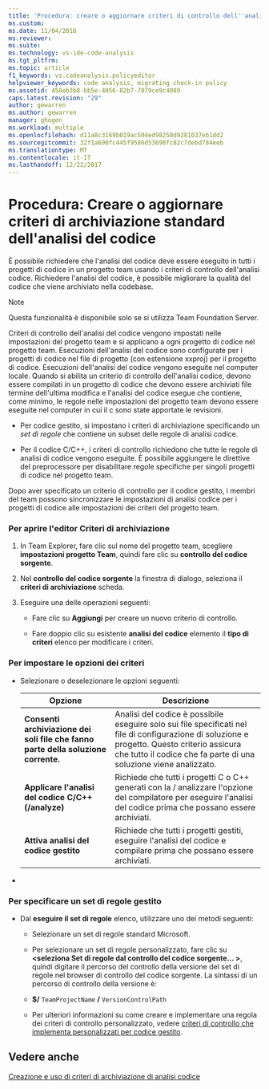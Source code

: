 ```yaml
---
title: 'Procedura: creare o aggiornare criteri di controllo dell''analisi del codice Standard | Documenti Microsoft'
ms.custom: 
ms.date: 11/04/2016
ms.reviewer: 
ms.suite: 
ms.technology: vs-ide-code-analysis
ms.tgt_pltfrm: 
ms.topic: article
f1_keywords: vs.codeanalysis.policyeditor
helpviewer_keywords: code analysis, migrating check-in policy
ms.assetid: 458eb3b8-bb5e-4056-82b7-7079ce9c4089
caps.latest.revision: "29"
author: gewarren
ms.author: gewarren
manager: ghogen
ms.workload: multiple
ms.openlocfilehash: d11a8c3169b019ac504ed98258d9281037eb1dd2
ms.sourcegitcommit: 32f1a690fc445f9586d53698fc82c7debd784eeb
ms.translationtype: MT
ms.contentlocale: it-IT
ms.lasthandoff: 12/22/2017
---
```

# <a name="how-to-create-or-update-standard-code-analysis-check-in-policies"></a>Procedura: Creare o aggiornare criteri di archiviazione standard dell'analisi del codice
È possibile richiedere che l'analisi del codice deve essere eseguito in tutti i progetti di codice in un progetto team usando i criteri di controllo dell'analisi codice. Richiedere l'analisi del codice, è possibile migliorare la qualità del codice che viene archiviato nella codebase.  
  
> [!NOTE]
>  Questa funzionalità è disponibile solo se si utilizza Team Foundation Server.  
  
 Criteri di controllo dell'analisi del codice vengono impostati nelle impostazioni del progetto team e si applicano a ogni progetto di codice nel progetto team. Esecuzioni dell'analisi del codice sono configurate per i progetti di codice nel file di progetto (con estensione xxproj) per il progetto di codice. Esecuzioni dell'analisi del codice vengono eseguite nel computer locale. Quando si abilita un criterio di controllo dell'analisi codice, devono essere compilati in un progetto di codice che devono essere archiviati file termine dell'ultima modifica e l'analisi del codice esegue che contiene, come minimo, le regole nelle impostazioni del progetto team devono essere eseguite nel computer in cui il c sono state apportate le revisioni.  
  
-   Per codice gestito, si impostano i criteri di archiviazione specificando un *set di regole* che contiene un subset delle regole di analisi codice.  
  
-   Per il codice C/C++, i criteri di controllo richiedono che tutte le regole di analisi di codice vengono eseguite. È possibile aggiungere le direttive del preprocessore per disabilitare regole specifiche per singoli progetti di codice nel progetto team.  
  
 Dopo aver specificato un criterio di controllo per il codice gestito, i membri del team possono sincronizzare le impostazioni di analisi codice per i progetti di codice alle impostazioni dei criteri del progetto team.  
  
### <a name="to-open-the-check-in-policy-editor"></a>Per aprire l'editor Criteri di archiviazione  
  
1.  In Team Explorer, fare clic sul nome del progetto team, scegliere **impostazioni progetto Team**, quindi fare clic su **controllo del codice sorgente**.  
  
2.  Nel **controllo del codice sorgente** la finestra di dialogo, seleziona il **criteri di archiviazione** scheda.  
  
3.  Eseguire una delle operazioni seguenti:  
  
    -   Fare clic su **Aggiungi** per creare un nuovo criterio di controllo.  
  
    -   Fare doppio clic su esistente **analisi del codice** elemento il **tipo di criteri** elenco per modificare i criteri.  
  
### <a name="to-set-policy-options"></a>Per impostare le opzioni dei criteri  
  
-   Selezionare o deselezionare le opzioni seguenti:  
  
    |Opzione|Descrizione|  
    |------------|-----------------|  
    |**Consenti archiviazione dei soli file che fanno parte della soluzione corrente.**|Analisi del codice è possibile eseguire solo sui file specificati nel file di configurazione di soluzione e progetto. Questo criterio assicura che tutto il codice che fa parte di una soluzione viene analizzato.|  
    |**Applicare l'analisi del codice C/C++ (/analyze)**|Richiede che tutti i progetti C o C++ generati con la / analizzare l'opzione del compilatore per eseguire l'analisi del codice prima che possano essere archiviati.|  
    |**Attiva analisi del codice gestito**|Richiede che tutti i progetti gestiti, eseguire l'analisi del codice e compilare prima che possano essere archiviati.|  
  
-  
  
### <a name="to-specify-a-managed-rule-set"></a>Per specificare un set di regole gestito  
  
-   Dal **eseguire il set di regole** elenco, utilizzare uno dei metodi seguenti:  
  
    -   Selezionare un set di regole standard Microsoft.  
  
    -   Per selezionare un set di regole personalizzato, fare clic su  **\<seleziona Set di regole dal controllo del codice sorgente... >**, quindi digitare il percorso del controllo della versione del set di regole nel browser di controllo del codice sorgente. La sintassi di un percorso di controllo della versione è:  
  
    -   **$/** `TeamProjectName` **/** `VersionControlPath`  
  
    -   Per ulteriori informazioni su come creare e implementare una regola dei criteri di controllo personalizzato, vedere [criteri di controllo che implementa personalizzati per codice gestito](../code-quality/implementing-custom-code-analysis-check-in-policies-for-managed-code.md).  
  
## <a name="see-also"></a>Vedere anche  
 [Creazione e uso di criteri di archiviazione di analisi codice](../code-quality/creating-and-using-code-analysis-check-in-policies.md)